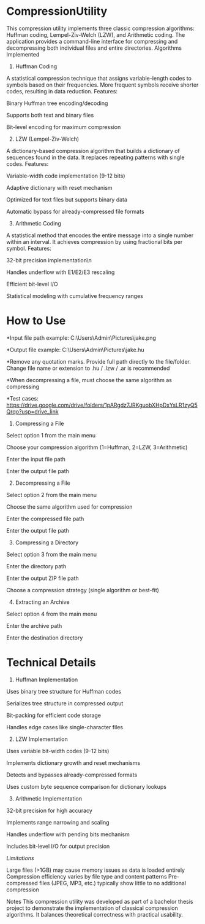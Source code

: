 # CompressionUtility

This compression utility implements three classic compression algorithms: Huffman coding, Lempel-Ziv-Welch (LZW), and Arithmetic coding. The application provides a command-line interface for compressing and decompressing both individual files and entire directories.
Algorithms Implemented
1. Huffman Coding
   
A statistical compression technique that assigns variable-length codes to symbols based on their frequencies. More frequent symbols receive shorter codes, resulting in data reduction.
Features:

Binary Huffman tree encoding/decoding

Supports both text and binary files

Bit-level encoding for maximum compression

2. LZW (Lempel-Ziv-Welch)
   
A dictionary-based compression algorithm that builds a dictionary of sequences found in the data. It replaces repeating patterns with single codes.
Features:

Variable-width code implementation (9-12 bits)

Adaptive dictionary with reset mechanism

Optimized for text files but supports binary data

Automatic bypass for already-compressed file formats

3. Arithmetic Coding
   
A statistical method that encodes the entire message into a single number within an interval. It achieves compression by using fractional bits per symbol.
Features:

32-bit precision implementation\n

Handles underflow with E1/E2/E3 rescaling

Efficient bit-level I/O

Statistical modeling with cumulative frequency ranges

# How to Use

*Input file path example: C:\Users\Admin\Pictures\jake.png

*Output file example: C:\Users\Admin\Pictures\jake.hu

*Remove any quotation marks. Provide full path directly to the file/folder. Change file name or extension to .hu / .lzw / .ar is recommended

*When decompressing a file, must choose the same algorithm as compressing

*Test cases: https://drive.google.com/drive/folders/1pARgdz7JRKguobXHpDxYsLR1zyQ5Qrqo?usp=drive_link 



1. Compressing a File

Select option 1 from the main menu

Choose your compression algorithm (1=Huffman, 2=LZW, 3=Arithmetic)

Enter the input file path 

Enter the output file path

2. Decompressing a File

Select option 2 from the main menu

Choose the same algorithm used for compression

Enter the compressed file path

Enter the output file path

3. Compressing a Directory

Select option 3 from the main menu

Enter the directory path

Enter the output ZIP file path

Choose a compression strategy (single algorithm or best-fit)

4. Extracting an Archive

Select option 4 from the main menu

Enter the archive path

Enter the destination directory

# Technical Details

1. Huffman Implementation

Uses binary tree structure for Huffman codes

Serializes tree structure in compressed output

Bit-packing for efficient code storage

Handles edge cases like single-character files

2. LZW Implementation

Uses variable bit-width codes (9-12 bits)

Implements dictionary growth and reset mechanisms

Detects and bypasses already-compressed formats

Uses custom byte sequence comparison for dictionary lookups

3. Arithmetic Implementation

32-bit precision for high accuracy

Implements range narrowing and scaling

Handles underflow with pending bits mechanism

Includes bit-level I/O for output precision

*Limitations*

Large files (>1GB) may cause memory issues as data is loaded entirely
Compression efficiency varies by file type and content patterns
Pre-compressed files (JPEG, MP3, etc.) typically show little to no additional compression

Notes
This compression utility was developed as part of a bachelor thesis project to demonstrate the implementation of classical compression algorithms. It balances theoretical correctness with practical usability.
